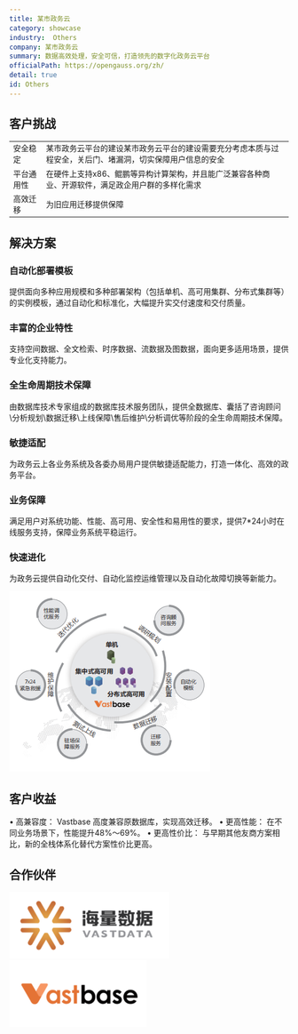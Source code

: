 ```yaml
---
title: 某市政务云
category: showcase
industry:  Others
company: 某市政务云
summary: 数据高效处理，安全可信，打造领先的数字化政务云平台
officialPath: https://opengauss.org/zh/
detail: true
id: Others
---
```


## 客户挑战

<table class='cloud-table'>
    <tr>
        <td>安全稳定</td>
        <td>某市政务云平台的建设某市政务云平台的建设需要充分考虑本质与过程安全，关后门、堵漏洞，切实保障用户信息的安全</td>
    </tr>
    <tr>
        <td>平台通用性</td>
        <td>在硬件上支持x86、鲲鹏等异构计算架构，并且能广泛兼容各种商业、开源软件，满足政企用户群的多样化需求</td>
    </tr>
    <tr>
        <td>高效迁移</td>
        <td>为旧应用迁移提供保障</td>
    </tr>
</table>

## 解决方案

### 自动化部署模板

提供面向多种应用规模和多种部署架构（包括单机、高可用集群、分布式集群等）的实例模板，通过自动化和标准化，大幅提升实交付速度和交付质量。

### 丰富的企业特性

支持空间数据、全文检索、时序数据、流数据及图数据，面向更多适用场景，提供专业化支持能力。

<div class='img-right'>

<div class='text'>

### 全生命周期技术保障

由数据库技术专家组成的数据库技术服务团队，提供全数据库、囊括了咨询顾问\分析规划\数据迁移\上线保障\售后维护\分析调优等阶段的全生命周期技术保障。

### 敏捷适配

为政务云上各业务系统及各委办局用户提供敏捷适配能力，打造一体化、高效的政务平台。

### 业务保障

满足用户对系统功能、性能、高可用、安全性和易用性的要求，提供7*24小时在线服务支持，保障业务系统平稳运行。

### 快速进化

为政务云提供自动化交付、自动化监控运维管理以及自动化故障切换等新能力。

</div>

<div class="case-img case-right"><img src="./o1.png"/></div>

</div>

## 客户收益

• 高兼容度： Vastbase 高度兼容原数据库，实现高效迁移。
• 更高性能： 在不同业务场景下，性能提升48%～69%。
• 更高性价比： 与早期其他友商方案相比，新的全栈体系化替代方案性价比更高。

## 合作伙伴

<div class=logo>
    <img src="./hailiangshuju.png"/>
    <img src="./vastbase.png"/>
</div>
